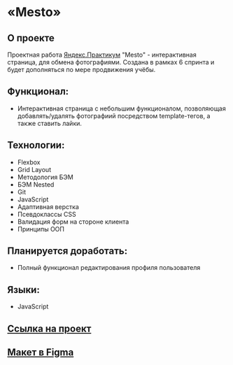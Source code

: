 # «Mesto»

## О проекте

Проектная работа [Яндекс.Практикум](https://practicum.yandex.ru/) "Mesto" - интерактивная страница, для обмена фотографиями. Создана в рамках 6 спринта и будет дополняться по мере продвижения учёбы.

## Функционал: 

* Интерактивная страница  с небольшим функционалом, позволяющая добавлять/удалять фотографиий посредством template-тегов, а также ставить лайки. 

## Технологии: 

* Flexbox
* Grid Layout
* Методология БЭМ
* БЭМ Nested
* Git
* JavaScript
* Адаптивная верстка
* Псевдоклассы CSS
* Валидация форм на стороне клиента
* Принципы ООП

## Планируется доработать:
* Полный функционал редактирования профиля пользователя

## Языки: 

* JavaScript

## [Ссылка на проект](https://kapowd.github.io/mesto/)

## [Макет в Figma](https://www.figma.com/file/2cn9N9jSkmxD84oJik7xL7/JavaScript.-Sprint-4?node-id=0%3A1) 
